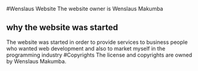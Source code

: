 #Wenslaus Website
The website owner is Wenslaus Makumba
## why the website was started
The website was started in order to provide services to business people who wanted web development and also to market myself in the programming industry
#Copyrights
The license and copyrights are owned by Wenslaus Makumba.

